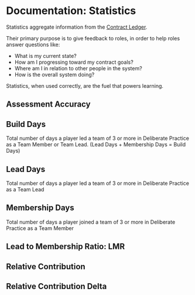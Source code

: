 # Documentation: Statistics

Statistics aggregate information from the [Contract Ledger](game-objects.md).

Their primary purpose is to give feedback to roles, in order to help roles answer questions like:

- What is my current state?
- How am I progressing toward my contract goals?
- Where am I in relation to other people in the system?
- How is the overall system doing?

Statistics, when used correctly, are the fuel that powers learning.

## Assessment Accuracy

## Build Days

Total number of days a player led a team of 3 or more in Deliberate Practice as a Team Member or Team Lead. (Lead Days + Membership Days = Build Days)

## Lead Days

Total number of days a player led a team of 3 or more in Deliberate Practice as a Team Lead

## Membership Days

Total number of days a player joined a team of 3 or more in Deliberate Practice as a Team Member

## Lead to Membership Ratio: LMR

## Relative Contribution

## Relative Contribution Delta





<!-- TODO: figure out how stats work -->

